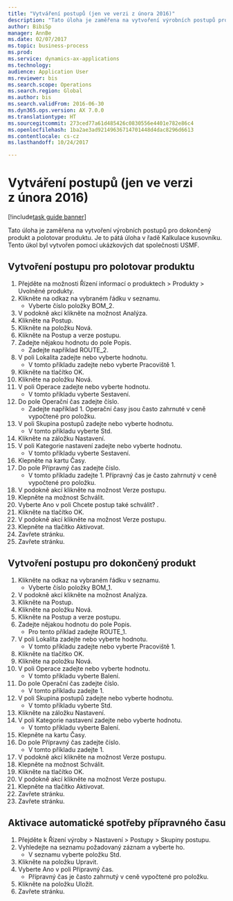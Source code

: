 ```yaml
--- 
title: "Vytváření postupů (jen ve verzi z února 2016)"
description: "Tato úloha je zaměřena na vytvoření výrobních postupů pro dokončený produkt a polotovar produktu."
author: BibiSp
manager: AnnBe
ms.date: 02/07/2017
ms.topic: business-process
ms.prod: 
ms.service: dynamics-ax-applications
ms.technology: 
audience: Application User
ms.reviewer: bis
ms.search.scope: Operations
ms.search.region: Global
ms.author: bis
ms.search.validFrom: 2016-06-30
ms.dyn365.ops.version: AX 7.0.0
ms.translationtype: HT
ms.sourcegitcommit: 273ced77a61d485426c0830556e4401e782e86c4
ms.openlocfilehash: 1ba2ae3ad92149636714701448d4dac8296d6613
ms.contentlocale: cs-cz
ms.lasthandoff: 10/24/2017

---
```

# <a name="create-routes-february-2016-only"></a>Vytváření postupů (jen ve verzi z února 2016)

[!include[task guide banner](../../includes/task-guide-banner.md)]

Tato úloha je zaměřena na vytvoření výrobních postupů pro dokončený produkt a polotovar produktu. Je to pátá úloha v řadě Kalkulace kusovníku. Tento úkol byl vytvořen pomocí ukázkových dat společnosti USMF.


## <a name="create-a-route-for-a-semi-finished-product"></a>Vytvoření postupu pro polotovar produktu
1. Přejděte na možnosti Řízení informací o produktech > Produkty > Uvolněné produkty.
2. Klikněte na odkaz na vybraném řádku v seznamu.
    * Vyberte číslo položky BOM_2.  
3. V podokně akcí klikněte na možnost Analýza.
4. Klikněte na Postup.
5. Klikněte na položku Nová.
6. Klikněte na Postup a verze postupu.
7. Zadejte nějakou hodnotu do pole Popis.
    * Zadejte například ROUTE_2.  
8. V poli Lokalita zadejte nebo vyberte hodnotu.
    * V tomto příkladu zadejte nebo vyberte Pracoviště 1.  
9. Klikněte na tlačítko OK.
10. Klikněte na položku Nová.
11. V poli Operace zadejte nebo vyberte hodnotu.
    * V tomto příkladu vyberte Sestavení.  
12. Do pole Operační čas zadejte číslo.
    * Zadejte například 1. Operační časy jsou často zahrnuté v ceně vypočtené pro položku.  
13. V poli Skupina postupů zadejte nebo vyberte hodnotu.
    * V tomto příkladu vyberte Std.  
14. Klikněte na záložku Nastavení.
15. V poli Kategorie nastavení zadejte nebo vyberte hodnotu.
    * V tomto příkladu vyberte Sestavení.  
16. Klepněte na kartu Časy.
17. Do pole Přípravný čas zadejte číslo.
    * V tomto příkladu zadejte 1. Přípravný čas je často zahrnutý v ceně vypočtené pro položku.  
18. V podokně akcí klikněte na možnost Verze postupu.
19. Klepněte na možnost Schválit.
20. Vyberte Ano v poli Chcete postup také schválit? .
21. Klikněte na tlačítko OK.
22. V podokně akcí klikněte na možnost Verze postupu.
23. Klepněte na tlačítko Aktivovat.
24. Zavřete stránku.
25. Zavřete stránku.

## <a name="create-a-route-for-a-finished-product"></a>Vytvoření postupu pro dokončený produkt
1. Klikněte na odkaz na vybraném řádku v seznamu.
    * Vyberte číslo položky BOM_1.  
2. V podokně akcí klikněte na možnost Analýza.
3. Klikněte na Postup.
4. Klikněte na položku Nová.
5. Klikněte na Postup a verze postupu.
6. Zadejte nějakou hodnotu do pole Popis.
    * Pro tento příklad zadejte ROUTE_1.  
7. V poli Lokalita zadejte nebo vyberte hodnotu.
    * V tomto příkladu zadejte nebo vyberte Pracoviště 1.  
8. Klikněte na tlačítko OK.
9. Klikněte na položku Nová.
10. V poli Operace zadejte nebo vyberte hodnotu.
    * V tomto příkladu vyberte Balení.  
11. Do pole Operační čas zadejte číslo.
    * V tomto příkladu zadejte 1.  
12. V poli Skupina postupů zadejte nebo vyberte hodnotu.
    * V tomto příkladu vyberte Std.  
13. Klikněte na záložku Nastavení.
14. V poli Kategorie nastavení zadejte nebo vyberte hodnotu.
    * V tomto příkladu vyberte Balení.  
15. Klepněte na kartu Časy.
16. Do pole Přípravný čas zadejte číslo.
    * V tomto příkladu zadejte 1.  
17. V podokně akcí klikněte na možnost Verze postupu.
18. Klepněte na možnost Schválit.
19. Klikněte na tlačítko OK.
20. V podokně akcí klikněte na možnost Verze postupu.
21. Klepněte na tlačítko Aktivovat.
22. Zavřete stránku.
23. Zavřete stránku.

## <a name="enable-automatic-consumption-of-setup-time"></a>Aktivace automatické spotřeby přípravného času
1. Přejděte k Řízení výroby > Nastavení > Postupy > Skupiny postupu.
2. Vyhledejte na seznamu požadovaný záznam a vyberte ho.
    * V seznamu vyberte položku Std.  
3. Klikněte na položku Upravit.
4. Vyberte Ano v poli Přípravný čas.
    * Přípravný čas je často zahrnutý v ceně vypočtené pro položku.  
5. Klikněte na položku Uložit.
6. Zavřete stránku.


